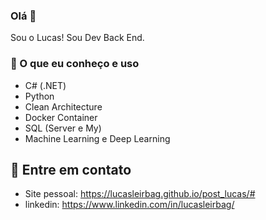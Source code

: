 ### Olá 👋
Sou o Lucas! Sou Dev Back End.
### 🧠 O que eu conheço e uso
- C# (.NET)
- Python
- Clean Architecture
- Docker Container
- SQL (Server e My)
- Machine Learning e Deep Learning
## 🔗 Entre em contato
- Site pessoal: https://lucasleirbag.github.io/post_lucas/#
- linkedin: https://www.linkedin.com/in/lucasleirbag/
